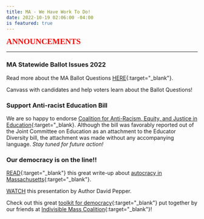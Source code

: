 ```yaml
---
title: MA - We Have Work To Do!
date: 2022-10-19 02:06:00 -04:00
is featured: true
---
```


<span style="font-family:Papyrus; font-size:1.5em; color:red;">**ANNOUNCEMENTS**</span>

---
### MA Statewide Ballot Issues 2022 
 
Read more about the MA Ballot Questions [HERE](https://turnpurple2blue.org/2022/09/29/massachusetts-2020-ballot-questions/){:target="_blank"}.

Canvass with candidates and help voters learn about the Ballot Questions!  

### Support Anti-racist Education Bill

We are so happy to endorse [Coalition for Anti-Racism, Equity, and Justice in Education](https://www.care4eduequity.org/){:target="_blank}. Although the bill was favorably reported out of the Joint Committee on Education as an attachment to the Educator Diversity bill, the attachment was made without any accompanying language. *Stay tuned for future action!*  

### Our democracy is on the line!!

[READ](https://turnpurple2blue.org/2022/03/31/autocracy-in-massachusetts/){:target="_blank"} this great write-up about [autocracy in Massachusetts](https://turnpurple2blue.org/2022/03/31/autocracy-in-massachusetts/){:target="_blank"}.  

[WATCH](https://youtu.be/85cTbsE2LuU?t=519) this presentation by Author David Pepper.  

Check out this great [toolkit for democracy](https://docs.google.com/document/d/1ze_Vt3yGslRqDf-TAWsn80SoytDPgNn1aVRuF4jZvI4/edit){:target="_blank"} put together by our friends at [Indivisible Mass Coalition](https://indivisible-ma.org){:target="_blank"}!
